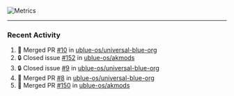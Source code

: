 ![Metrics](https://metrics.lecoq.io/KyleGospo?template=classic&base=header%2C%20activity%2C%20community%2C%20repositories%2C%20metadata&base.indepth=false&base.hireable=false&base.skip=false&config.timezone=America%2FLos_Angeles)

---
### Recent Activity
<!--START_SECTION:activity-->
1. 🎉 Merged PR [#10](https://github.com/ublue-os/universal-blue-org/pull/10) in [ublue-os/universal-blue-org](https://github.com/ublue-os/universal-blue-org)
2. 🔒 Closed issue [#152](https://github.com/ublue-os/akmods/issues/152) in [ublue-os/akmods](https://github.com/ublue-os/akmods)
3. 🔒 Closed issue [#9](https://github.com/ublue-os/universal-blue-org/issues/9) in [ublue-os/universal-blue-org](https://github.com/ublue-os/universal-blue-org)
4. 🎉 Merged PR [#8](https://github.com/ublue-os/universal-blue-org/pull/8) in [ublue-os/universal-blue-org](https://github.com/ublue-os/universal-blue-org)
5. 🎉 Merged PR [#150](https://github.com/ublue-os/akmods/pull/150) in [ublue-os/akmods](https://github.com/ublue-os/akmods)
<!--END_SECTION:activity-->
